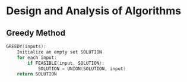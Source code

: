 # Design and Analysis of Algorithms

## Greedy Method

```c
GREEDY(inputs):
    Initialize an empty set SOLUTION
    for each input:
        if FEASIBLE(input, SOLUTION):
            SOLUTION = UNION(SOLUTION, input)
    return SOLUTION
```

